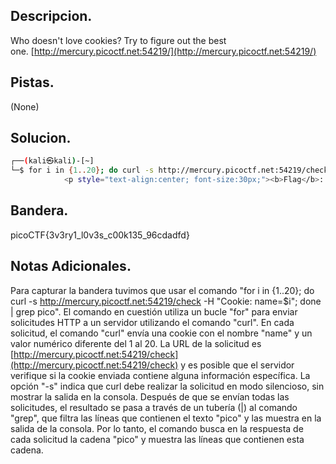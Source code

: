 ## Descripcion.
Who doesn't love cookies? Try to figure out the best one. [http://mercury.picoctf.net:54219/](http://mercury.picoctf.net:54219/)

## Pistas.
(None)

## Solucion.
```bash
┌──(kali㉿kali)-[~]
└─$ for i in {1..20}; do curl -s http://mercury.picoctf.net:54219/check -H "Cookie: name=$i"; done | grep pico
            <p style="text-align:center; font-size:30px;"><b>Flag</b>: <code>picoCTF{3v3ry1_l0v3s_c00k135_96cdadfd}</code></p>


```

## Bandera.
picoCTF{3v3ry1_l0v3s_c00k135_96cdadfd}

## Notas Adicionales.
Para capturar la bandera tuvimos que usar el comando "for i in {1..20}; do curl -s http://mercury.picoctf.net:54219/check -H "Cookie: name=$i"; done | grep pico".
El comando en cuestión utiliza un bucle "for" para enviar solicitudes HTTP a un servidor utilizando el comando "curl". En cada solicitud, el comando "curl" envía una cookie con el nombre "name" y un valor numérico diferente del 1 al 20.
La URL de la solicitud es [http://mercury.picoctf.net:54219/check](http://mercury.picoctf.net:54219/check) y es posible que el servidor verifique si la cookie enviada contiene alguna información específica. La opción "-s" indica que curl debe realizar la solicitud en modo silencioso, sin mostrar la salida en la consola.
Después de que se envían todas las solicitudes, el resultado se pasa a través de un tubería (|) al comando "grep", que filtra las líneas que contienen el texto "pico" y las muestra en la salida de la consola. Por lo tanto, el comando busca en la respuesta de cada solicitud la cadena "pico" y muestra las líneas que contienen esta cadena.